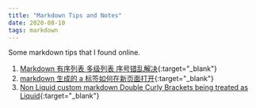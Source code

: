 ```yaml
---
title: "Markdown Tips and Notes"
date: 2020-08-10
tags: markdown
---
```


<!--excerpt.start-->Some markdown tips that I found online.<!--excerpt.end-->

1.  [Markdown 有序列表 多级列表 序号错乱解决](https://blog.csdn.net/qq_15364915/article/details/54584755){:target="\_blank"}
2.  [markdown 生成的 a 标签如何在新页面打开](https://www.cnblogs.com/gitwow/p/10779386.html){:target="\_blank"}
3.  [Non Liquid custom markdown Double Curly Brackets being treated as Liquid](https://github.com/jekyll/jekyll/issues/7965){:target="\_blank"}
